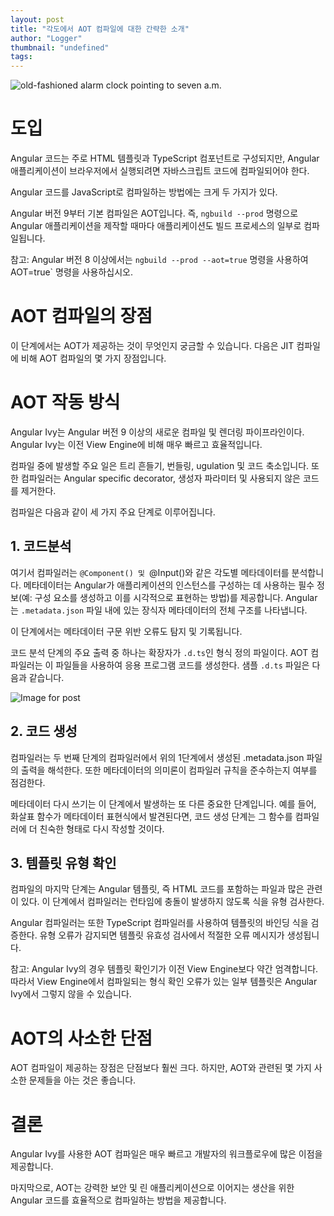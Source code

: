 ```yaml
---
layout: post
title: "각도에서 AOT 컴파일에 대한 간략한 소개"
author: "Logger"
thumbnail: "undefined"
tags: 
---
```



![old-fashioned alarm clock pointing to seven a.m.](https://miro.medium.com/max/11732/0*oJUyARXAtnDEPY-z)

# 도입

Angular 코드는 주로 HTML 템플릿과 TypeScript 컴포넌트로 구성되지만, Angular 애플리케이션이 브라우저에서 실행되려면 자바스크립트 코드에 컴파일되어야 한다.

Angular 코드를 JavaScript로 컴파일하는 방법에는 크게 두 가지가 있다.

Angular 버전 9부터 기본 컴파일은 AOT입니다. 즉, `ngbuild --prod` 명령으로 Angular 애플리케이션을 제작할 때마다 애플리케이션도 빌드 프로세스의 일부로 컴파일됩니다.

참고: Angular 버전 8 이상에서는 `ngbuild --prod --aot=true` 명령을 사용하여 AOT=true` 명령을 사용하십시오.

# AOT 컴파일의 장점

이 단계에서는 AOT가 제공하는 것이 무엇인지 궁금할 수 있습니다. 다음은 JIT 컴파일에 비해 AOT 컴파일의 몇 가지 장점입니다.

# AOT 작동 방식

Angular Ivy는 Angular 버전 9 이상의 새로운 컴파일 및 렌더링 파이프라인이다. Angular Ivy는 이전 View Engine에 비해 매우 빠르고 효율적입니다.

컴파일 중에 발생할 주요 일은 트리 흔들기, 번들링, ugulation 및 코드 축소입니다. 또한 컴파일러는 Angular specific decorator, 생성자 파라미터 및 사용되지 않은 코드를 제거한다.

컴파일은 다음과 같이 세 가지 주요 단계로 이루어집니다.

## 1. 코드분석

여기서 컴파일러는 `@Component() 및 `@Input()와 같은 각도별 메타데이터를 분석합니다. 메타데이터는 Angular가 애플리케이션의 인스턴스를 구성하는 데 사용하는 필수 정보(예: 구성 요소를 생성하고 이를 시각적으로 표현하는 방법)를 제공합니다. Angular는 `.metadata.json` 파일 내에 있는 장식자 메타데이터의 전체 구조를 나타냅니다.

이 단계에서는 메타데이터 구문 위반 오류도 탐지 및 기록됩니다.

코드 분석 단계의 주요 출력 중 하나는 확장자가 `.d.ts`인 형식 정의 파일이다. AOT 컴파일러는 이 파일들을 사용하여 응용 프로그램 코드를 생성한다. 샘플 `.d.ts` 파일은 다음과 같습니다.

![Image for post](https://miro.medium.com/max/1600/1*533MOpza2n62RROmKRFbXQ.png)

## 2. 코드 생성

컴파일러는 두 번째 단계의 컴파일러에서 위의 1단계에서 생성된 .metadata.json 파일의 출력을 해석한다. 또한 메타데이터의 의미론이 컴파일러 규칙을 준수하는지 여부를 점검한다.

메타데이터 다시 쓰기는 이 단계에서 발생하는 또 다른 중요한 단계입니다. 예를 들어, 화살표 함수가 메타데이터 표현식에서 발견된다면, 코드 생성 단계는 그 함수를 컴파일러에 더 친숙한 형태로 다시 작성할 것이다.

## 3. 템플릿 유형 확인

컴파일의 마지막 단계는 Angular 템플릿, 즉 HTML 코드를 포함하는 파일과 많은 관련이 있다. 이 단계에서 컴파일러는 런타임에 충돌이 발생하지 않도록 식을 유형 검사한다.

Angular 컴파일러는 또한 TypeScript 컴파일러를 사용하여 템플릿의 바인딩 식을 검증한다. 유형 오류가 감지되면 템플릿 유효성 검사에서 적절한 오류 메시지가 생성됩니다.

참고: Angular Ivy의 경우 템플릿 확인기가 이전 View Engine보다 약간 엄격합니다. 따라서 View Engine에서 컴파일되는 형식 확인 오류가 있는 일부 템플릿은 Angular Ivy에서 그렇지 않을 수 있습니다.

# AOT의 사소한 단점

AOT 컴파일이 제공하는 장점은 단점보다 훨씬 크다. 하지만, AOT와 관련된 몇 가지 사소한 문제들을 아는 것은 좋습니다.

# 결론

Angular Ivy를 사용한 AOT 컴파일은 매우 빠르고 개발자의 워크플로우에 많은 이점을 제공합니다.

마지막으로, AOT는 강력한 보안 및 린 애플리케이션으로 이어지는 생산을 위한 Angular 코드를 효율적으로 컴파일하는 방법을 제공합니다.